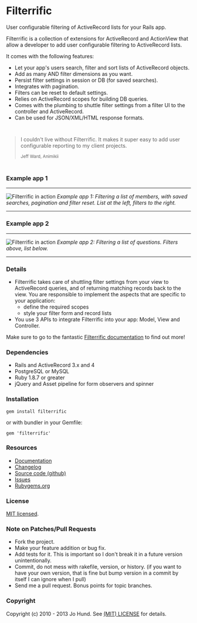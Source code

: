 Filterrific
===========

User configurable filtering of ActiveRecord lists for your Rails app.

Filterrific is a collection of extensions for ActiveRecord and ActionView
that allow a developer to add user configurable filtering to ActiveRecord lists.

It comes with the following features:

* Let your app's users search, filter and sort lists of ActiveRecord objects.
* Add as many AND filter dimensions as you want.
* Persist filter settings in session or DB (for saved searches).
* Integrates with pagination.
* Filters can be reset to default settings.
* Relies on ActiveRecord scopes for building DB queries.
* Comes with the plumbing to shuttle filter settings from a filter UI to
  the controller and ActiveRecord.
* Can be used for JSON/XML/HTML response formats.


<div style="margin: 3em 0;">
  <blockquote>
    <p>
      I couldn't live without Filterrific. It makes it super easy to add
      user configurable reporting to my client projects.
    </p>
    <small>Jeff Ward, Animikii</small>
  </blockquote>
</div>


### Example app 1

---

<img src="http://filterrific.clearcove.ca/images/screenshot_c.png" alt="Filterrific in action"/>
<em>
  Example app 1: Filtering a list of members, with saved searches,
  pagination and filter reset. List at the left, filters to the right.
</em>

---

### Example app 2

---

<img src="http://filterrific.clearcove.ca/images/screenshot_q.png" alt="Filterrific in action"/>
<em>
  Example app 2: Filtering a list of questions. Filters above, list below.
</em>

---

### Details

* Filterrific takes care of shuttling filter settings from your view
  to ActiveRecord queries, and of returning matching records back to the view.
  You are responsible to implement the aspects that are specific
  to your application:
    * define the required scopes
    * style your filter form and record lists
* You use 3 APIs to integrate Filterrific into your app: Model, View and Controller.

Make sure to go to the fantastic [Filterrific documentation](http://filterrific.clearcove.ca)
to find out more!



### Dependencies

* Rails and ActiveRecord 3.x and 4
* PostgreSQL or MySQL
* Ruby 1.8.7 or greater
* jQuery and Asset pipeline for form observers and spinner


### Installation

`gem install filterrific`

or with bundler in your Gemfile:

`gem 'filterrific'`



### Resources

* [Documentation](http://filterrific.clearcove.ca)
* [Changelog](https://github.com/jhund/filterrific/blob/master/CHANGELOG.md)
* [Source code (github)](https://github.com/jhund/filterrific)
* [Issues](https://github.com/jhund/filterrific/issues)
* [Rubygems.org](http://rubygems.org/gems/filterrific)



### License

[MIT licensed](https://github.com/jhund/filterrific/blob/master/MIT-LICENSE).



### Note on Patches/Pull Requests

* Fork the project.
* Make your feature addition or bug fix.
* Add tests for it. This is important so I don't break it in a future version unintentionally.
* Commit, do not mess with rakefile, version, or history.
  (if you want to have your own version, that is fine but bump version in a commit by itself I can ignore when I pull)
* Send me a pull request. Bonus points for topic branches.



### Copyright

Copyright (c) 2010 - 2013 Jo Hund. See [(MIT) LICENSE](https://github.com/jhund/filterrific/blob/master/MIT-LICENSE) for details.
